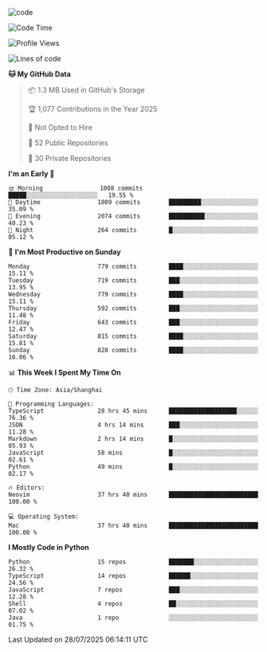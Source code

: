 
<!--
**liuyaanng/liuyaanng** is a ✨ _special_ ✨ repository because its `README.md` (this file) appears on your GitHub profile.

Here are some ideas to get you started:

- 🔭 I’m currently working on ...
- 🌱 I’m currently learning ...
- 👯 I’m looking to collaborate on ...
- 🤔 I’m looking for help with ...
- 💬 Ask me about ...
- 📫 How to reach me: ...
- 😄 Pronouns: ...
- ⚡ Fun fact: ...
-->


![code](https://cdn.jsdelivr.net/gh/liuyaanng/liuyaanng@1.0/code.gif) 

<!--START_SECTION:waka-->
![Code Time](http://img.shields.io/badge/Code%20Time-1%2C736%20hrs%2041%20mins-blue)

![Profile Views](http://img.shields.io/badge/Profile%20Views-0-blue)

![Lines of code](https://img.shields.io/badge/From%20Hello%20World%20I%27ve%20Written-26.3%20million%20lines%20of%20code-blue)

**🐱 My GitHub Data** 

> 📦 1.3 MB Used in GitHub's Storage 
 > 
> 🏆 1,077 Contributions in the Year 2025
 > 
> 🚫 Not Opted to Hire
 > 
> 📜 52 Public Repositories 
 > 
> 🔑 30 Private Repositories 
 > 
**I'm an Early 🐤** 

```text
🌞 Morning                1008 commits        █████░░░░░░░░░░░░░░░░░░░░   19.55 % 
🌆 Daytime                1809 commits        █████████░░░░░░░░░░░░░░░░   35.09 % 
🌃 Evening                2074 commits        ██████████░░░░░░░░░░░░░░░   40.23 % 
🌙 Night                  264 commits         █░░░░░░░░░░░░░░░░░░░░░░░░   05.12 % 
```
📅 **I'm Most Productive on Sunday** 

```text
Monday                   779 commits         ████░░░░░░░░░░░░░░░░░░░░░   15.11 % 
Tuesday                  719 commits         ███░░░░░░░░░░░░░░░░░░░░░░   13.95 % 
Wednesday                779 commits         ████░░░░░░░░░░░░░░░░░░░░░   15.11 % 
Thursday                 592 commits         ███░░░░░░░░░░░░░░░░░░░░░░   11.48 % 
Friday                   643 commits         ███░░░░░░░░░░░░░░░░░░░░░░   12.47 % 
Saturday                 815 commits         ████░░░░░░░░░░░░░░░░░░░░░   15.81 % 
Sunday                   828 commits         ████░░░░░░░░░░░░░░░░░░░░░   16.06 % 
```


📊 **This Week I Spent My Time On** 

```text
🕑︎ Time Zone: Asia/Shanghai

💬 Programming Languages: 
TypeScript               28 hrs 45 mins      ███████████████████░░░░░░   76.36 % 
JSON                     4 hrs 14 mins       ███░░░░░░░░░░░░░░░░░░░░░░   11.28 % 
Markdown                 2 hrs 14 mins       █░░░░░░░░░░░░░░░░░░░░░░░░   05.93 % 
JavaScript               58 mins             █░░░░░░░░░░░░░░░░░░░░░░░░   02.61 % 
Python                   49 mins             █░░░░░░░░░░░░░░░░░░░░░░░░   02.17 % 

🔥 Editors: 
Neovim                   37 hrs 40 mins      █████████████████████████   100.00 % 

💻 Operating System: 
Mac                      37 hrs 40 mins      █████████████████████████   100.00 % 
```

**I Mostly Code in Python** 

```text
Python                   15 repos            ███████░░░░░░░░░░░░░░░░░░   26.32 % 
TypeScript               14 repos            ██████░░░░░░░░░░░░░░░░░░░   24.56 % 
JavaScript               7 repos             ███░░░░░░░░░░░░░░░░░░░░░░   12.28 % 
Shell                    4 repos             ██░░░░░░░░░░░░░░░░░░░░░░░   07.02 % 
Java                     1 repo              ░░░░░░░░░░░░░░░░░░░░░░░░░   01.75 % 
```




 Last Updated on 28/07/2025 06:14:11 UTC
<!--END_SECTION:waka-->

